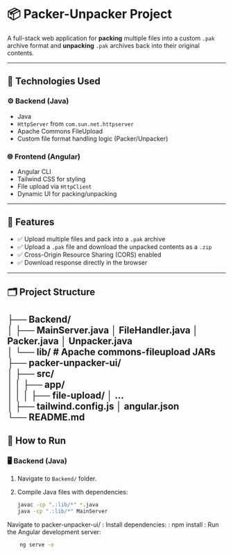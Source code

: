 # 📦 Packer-Unpacker Project

A full-stack web application for **packing** multiple files into a custom `.pak` archive format and **unpacking** `.pak` archives back into their original contents.

---

## 🔧 Technologies Used

### ⚙️ Backend (Java)
- Java 
- `HttpServer` from `com.sun.net.httpserver`
- Apache Commons FileUpload
- Custom file format handling logic (Packer/Unpacker)

### 🌐 Frontend (Angular)
- Angular CLI
- Tailwind CSS for styling
- File upload via `HttpClient`
- Dynamic UI for packing/unpacking

---

## 🚀 Features

- ✅ Upload multiple files and pack into a `.pak` archive
- ✅ Upload a `.pak` file and download the unpacked contents as a `.zip`
- ✅ Cross-Origin Resource Sharing (CORS) enabled
- ✅ Download response directly in the browser

---

## 🗂️ Project Structure

├── Backend/  
│   ├── MainServer.java │ FileHandler.java │ Packer.java │ Unpacker.java  
│   └── lib/              # Apache commons-fileupload JARs  
├── packer-unpacker-ui/  
│   ├── src/  
│   │   ├── app/  
│   │   │   ├── file-upload/ │ ...  
│   ├── tailwind.config.js │ angular.json  
└── README.md
---


## 🧪 How to Run

### 🖥️ Backend (Java)

1. Navigate to `Backend/` folder.
2. Compile Java files with dependencies:

   ```bash
   javac -cp ".:lib/*" *.java
   java -cp ".:lib/*" MainServer

Navigate to packer-unpacker-ui/
: Install dependencies:
: npm install
: Run the Angular development server:
```bash
    ng serve -o
